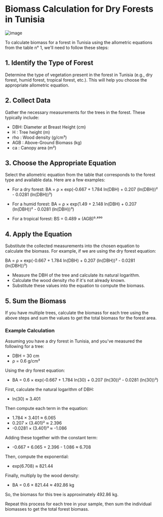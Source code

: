 # Biomass Calculation for Dry Forests in Tunisia

  ![image](https://github.com/user-attachments/assets/c10b0b64-3e54-4042-9767-98b56f09d08c)

To calculate biomass for a forest in Tunisia using the allometric equations from the table n° 1, we'll need to follow these steps:

## 1. Identify the Type of Forest
Determine the type of vegetation present in the forest in Tunisia (e.g., dry forest, humid forest, tropical forest, etc.). This will help you choose the appropriate allometric equation.

## 2. Collect Data
Gather the necessary measurements for the trees in the forest. These typically include:
- DBH: Diameter at Breast Height (cm)
-  H : Tree height (m)
- rho : Wood density (g/cm³)
-  AGB : Above-Ground Biomass (kg)
- ca : Canopy area (m²)

## 3. Choose the Appropriate Equation
Select the allometric equation from the table that corresponds to the forest type and available data. Here are a few examples:

- For a dry forest: 
  BA = ρ × exp(-0.667 + 1.784 ln(DBH) + 0.207 (ln(DBH))² - 0.0281 (ln(DBH))³)

- For a humid forest:
 BA = ρ × exp(1.49 + 2.148 ln(DBH) + 0.207 (ln(DBH))² - 0.0281 (ln(DBH))³)

- For a tropical forest:
  BS = 0.489 × (AGB)⁰·⁸⁹⁰

## 4. Apply the Equation
Substitute the collected measurements into the chosen equation to calculate the biomass. For example, if we are using the dry forest equation:

BA = ρ × exp(-0.667 + 1.784 ln(DBH) + 0.207 (ln(DBH))² - 0.0281 (ln(DBH))³)



- Measure the DBH of the tree and calculate its natural logarithm.
- Calculate the wood density rho  if it's not already known.
- Substitute these values into the equation to compute the biomass.

## 5. Sum the Biomass
If you have multiple trees, calculate the biomass for each tree using the above steps and sum the values to get the total biomass for the forest area.

### Example Calculation

Assuming you have a dry forest in Tunisia, and you've measured the following for a tree:
- DBH = 30 cm
- ρ = 0.6 g/cm³

Using the dry forest equation:
- BA = 0.6 × exp(-0.667 + 1.784 ln(30) + 0.207 (ln(30))² - 0.0281 (ln(30))³)


First, calculate the natural logarithm of DBH:
- ln(30) ≈ 3.401

Then compute each term in the equation:
- 1.784 × 3.401 ≈ 6.065
- 0.207 × (3.401)² ≈ 2.396
- -0.0281 × (3.401)³ ≈ -1.086

Adding these together with the constant term:
- -0.667 + 6.065 + 2.396 - 1.086 ≈ 6.708
  
Then, compute the exponential:
- exp(6.708) ≈ 821.44
  
Finally, multiply by the wood density:
- BA = 0.6 × 821.44 ≈ 492.86 kg

So, the biomass for this tree is approximately 492.86 kg.

Repeat this process for each tree in your sample, then sum the individual biomasses to get the total forest biomass.
